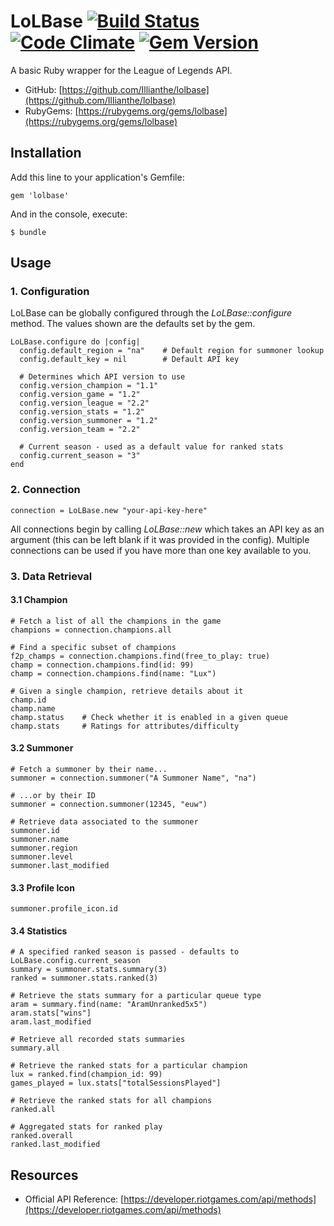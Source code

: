 # LoLBase [![Build Status](https://travis-ci.org/Illianthe/lolbase.png?branch=master)](https://travis-ci.org/Illianthe/lolbase) [![Code Climate](https://codeclimate.com/github/Illianthe/lolbase.png)](https://codeclimate.com/github/Illianthe/lolbase) [![Gem Version](https://badge.fury.io/rb/lolbase.png)](http://badge.fury.io/rb/lolbase)

A basic Ruby wrapper for the League of Legends API.

* GitHub: [https://github.com/Illianthe/lolbase](https://github.com/Illianthe/lolbase)
* RubyGems: [https://rubygems.org/gems/lolbase](https://rubygems.org/gems/lolbase)

## Installation

Add this line to your application's Gemfile:

	gem 'lolbase'

And in the console, execute:

	$ bundle

## Usage

### 1. Configuration

LoLBase can be globally configured through the *LoLBase::configure* method. The values shown are the defaults set by the gem.

	LoLBase.configure do |config|
	  config.default_region = "na"    # Default region for summoner lookup
	  config.default_key = nil        # Default API key

	  # Determines which API version to use
	  config.version_champion = "1.1"
      config.version_game = "1.2"
      config.version_league = "2.2"
      config.version_stats = "1.2"
      config.version_summoner = "1.2"
      config.version_team = "2.2"

      # Current season - used as a default value for ranked stats
      config.current_season = "3"
	end

### 2. Connection

	connection = LoLBase.new "your-api-key-here"

All connections begin by calling *LoLBase::new* which takes an API key as an argument (this can be left blank if it was provided in the config). Multiple connections can be used if you have more than one key available to you.

### 3. Data Retrieval

#### 3.1 Champion

	# Fetch a list of all the champions in the game
	champions = connection.champions.all

	# Find a specific subset of champions
	f2p_champs = connection.champions.find(free_to_play: true)
	champ = connection.champions.find(id: 99)
	champ = connection.champions.find(name: "Lux")

	# Given a single champion, retrieve details about it
	champ.id
	champ.name
	champ.status    # Check whether it is enabled in a given queue
	champ.stats     # Ratings for attributes/difficulty

#### 3.2 Summoner

	# Fetch a summoner by their name...
	summoner = connection.summoner("A Summoner Name", "na")

	# ...or by their ID
	summoner = connection.summoner(12345, "euw")

	# Retrieve data associated to the summoner
	summoner.id
	summoner.name
	summoner.region
	summoner.level
	summoner.last_modified

#### 3.3 Profile Icon

	summoner.profile_icon.id

#### 3.4 Statistics

	# A specified ranked season is passed - defaults to LoLBase.config.current_season
	summary = summoner.stats.summary(3)    
	ranked = summoner.stats.ranked(3)

	# Retrieve the stats summary for a particular queue type
	aram = summary.find(name: "AramUnranked5x5")
	aram.stats["wins"]
	aram.last_modified

	# Retrieve all recorded stats summaries
	summary.all

	# Retrieve the ranked stats for a particular champion
	lux = ranked.find(champion_id: 99)
	games_played = lux.stats["totalSessionsPlayed"]

	# Retrieve the ranked stats for all champions
	ranked.all

	# Aggregated stats for ranked play
	ranked.overall
	ranked.last_modified

## Resources

* Official API Reference: [https://developer.riotgames.com/api/methods](https://developer.riotgames.com/api/methods) 